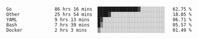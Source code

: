 <!--START_SECTION:waka-->

```text
Go                86 hrs 16 mins  ███████████████▓░░░░░░░░░   62.75 %
Other             25 hrs 54 mins  ████▓░░░░░░░░░░░░░░░░░░░░   18.85 %
YAML              9 hrs 13 mins   █▓░░░░░░░░░░░░░░░░░░░░░░░   06.71 %
Bash              7 hrs 39 mins   █▒░░░░░░░░░░░░░░░░░░░░░░░   05.57 %
Docker            2 hrs 3 mins    ▒░░░░░░░░░░░░░░░░░░░░░░░░   01.49 %
```

<!--END_SECTION:waka-->
